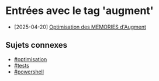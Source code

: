 # Entrées avec le tag 'augment'

- [2025-04-20] [Optimisation des MEMORIES d'Augment](../entries/2025-04-20-optimisation-memories-augment.md)

## Sujets connexes

- [#optimisation](optimisation.md)
- [#tests](tests.md)
- [#powershell](powershell.md)
